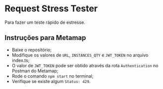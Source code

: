 # Request Stress Tester

Para fazer um teste rápido de estresse.

## Instruções para Metamap

- Baixe o repositório;
- Modifique os valores de `URL`, `INSTANCES_QTY` e `JWT_TOKEN` no arquivo index.ts;
- O valor de `JWT_TOKEN` pode ser obtido através da rota `Authentication` no Postman do Metamap;
- Rode o comando `npm start` no terminal;
- Verifique se existe algum `Status: 429`.